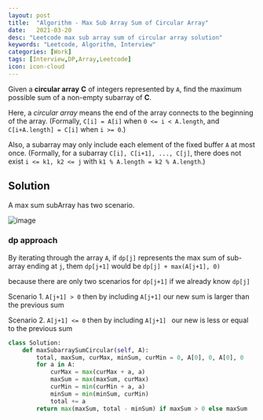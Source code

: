 ```yaml
---
layout: post
title:  "Algorithm - Max Sub Array Sum of Circular Array"
date:   2021-03-20
desc: "Leetcode max sub array sum of circular array solution"
keywords: "Leetcode, Algorithm, Interview"
categories: [Work]
tags: [Interview,DP,Array,Leetcode]
icon: icon-cloud
---
```


Given a **circular array** **C** of integers represented by `A`, find the maximum possible sum of a non-empty subarray of **C**.

Here, a *circular array* means the end of the array connects to the beginning of the array. (Formally, `C[i] = A[i]` when `0 <= i < A.length`, and `C[i+A.length] = C[i]` when `i >= 0`.)

Also, a subarray may only include each element of the fixed buffer `A` at most once. (Formally, for a subarray `C[i], C[i+1], ..., C[j]`, there does not exist `i <= k1, k2 <= j` with `k1 % A.length = k2 % A.length`.)



## Solution

A max sum subArray has two scenario.

![image](https://assets.leetcode.com/users/motorix/image_1538888300.png)

### dp approach

By iterating through the array `A`, if `dp[j]` represents the max sum of sub-array ending at `j`, them `dp[j+1]` would be `dp[j] + max(A[j+1], 0)` 

because there are only two scenarios for `dp[j+1]` if we already know `dp[j]` 

Scenario 1. `A[j+1] > 0` then by including `A[j+1]` our new sum is larger than the previous sum

Scenario 2. `A[j+1] <= 0` then by including `A[j+1] ` our new is less or equal to the previous sum

```python
class Solution:
    def maxSubarraySumCircular(self, A):
        total, maxSum, curMax, minSum, curMin = 0, A[0], 0, A[0], 0
        for a in A:
            curMax = max(curMax + a, a)
            maxSum = max(maxSum, curMax)
            curMin = min(curMin + a, a)
            minSum = min(minSum, curMin)
            total += a
        return max(maxSum, total - minSum) if maxSum > 0 else maxSum
```